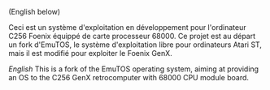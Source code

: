 (English below)

Ceci est un système d'exploitation en développement pour l'ordinateur C256 Foenix équippé de carte processeur 68000.
Ce projet est au départ un fork d'EmuTOS, le système d'exploitation libre pour ordinateurs Atari ST, mais il est modifié pour exploiter le Foenix GenX.

*English*
This is a fork of the EmuTOS operating system, aiming at providing an OS to the C256 GenX retrocomputer with 68000 CPU module board.
